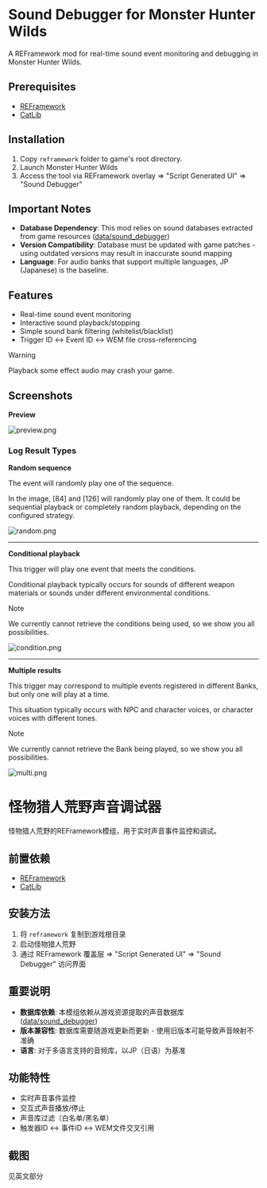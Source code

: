 # Sound Debugger for Monster Hunter Wilds

A REFramework mod for real-time sound event monitoring and debugging in Monster Hunter Wilds.

## Prerequisites

- [REFramework](https://github.com/praydog/REFramework)
- [CatLib](https://www.nexusmods.com/monsterhunterwilds/mods/65)

## Installation

1. Copy `reframework` folder to game's root directory.
2. Launch Monster Hunter Wilds
3. Access the tool via REFramework overlay => "Script Generated UI" => "Sound Debugger"

## Important Notes

- **Database Dependency**: This mod relies on sound databases extracted from game resources ([data/sound_debugger](data/sound_debugger))
- **Version Compatibility**: Database must be updated with game patches - using outdated versions may result in inaccurate sound mapping
- **Language**: For audio banks that support multiple languages, JP (Japanese) is the baseline.

## Features

- Real-time sound event monitoring
- Interactive sound playback/stopping
- Simple sound bank filtering (whitelist/blacklist)
- Trigger ID ↔ Event ID ↔ WEM file cross-referencing

> [!WARNING]  
> Playback some effect audio may crash your game.

## Screenshots

**Preview**

![preview.png](screenshots/preview.png)

### Log Result Types

**Random sequence**

The event will randomly play one of the sequence.

In the image, [84] and [126] will randomly play one of them. It could be sequential playback or completely random playback, depending on the configured strategy.

![random.png](screenshots/random.png)

---

**Conditional playback**

This trigger will play one event that meets the conditions.

Conditional playback typically occurs for sounds of different weapon materials or sounds under different environmental conditions.

> [!NOTE]
> We currently cannot retrieve the conditions being used, so we show you all possibilities.

![condition.png](screenshots/condition.png)

---

**Multiple results**

This trigger may correspond to multiple events registered in different Banks, but only one will play at a time.

This situation typically occurs with NPC and character voices, or character voices with different tones.

> [!NOTE]
> We currently cannot retrieve the Bank being played, so we show you all possibilities.

![multi.png](screenshots/multi.png)

# 怪物猎人荒野声音调试器

怪物猎人荒野的REFramework模组，用于实时声音事件监控和调试。

## 前置依赖

- [REFramework](https://github.com/praydog/REFramework)
- [CatLib](https://www.nexusmods.com/monsterhunterwilds/mods/65)

## 安装方法

1. 将 `reframework` 复制到游戏根目录
2. 启动怪物猎人荒野
3. 通过 REFramework 覆盖层 => "Script Generated UI" => "Sound Debugger" 访问界面

## 重要说明

- **数据库依赖**: 本模组依赖从游戏资源提取的声音数据库 ([data/sound_debugger](data/sound_debugger))
- **版本兼容性**: 数据库需要随游戏更新而更新 - 使用旧版本可能导致声音映射不准确
- **语言**: 对于多语言支持的音频库，以JP（日语）为基准

## 功能特性

- 实时声音事件监控
- 交互式声音播放/停止
- 声音库过滤（白名单/黑名单）
- 触发器ID ↔ 事件ID ↔ WEM文件交叉引用

## 截图

见英文部分
